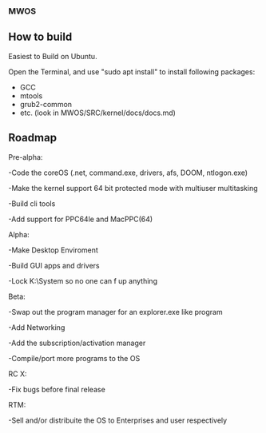 ### MWOS
## How to build

Easiest to Build on Ubuntu.

Open the Terminal, and use "sudo apt install" to install following packages:

- GCC
- mtools
- grub2-common
- etc. (look in MWOS/SRC/kernel/docs/docs.md)

## Roadmap
Pre-alpha: 

  -Code the coreOS (.net, command.exe, drivers, afs, DOOM, ntlogon.exe)

  -Make the kernel support 64 bit protected mode with multiuser multitasking

  -Build cli tools

  -Add support for PPC64le and MacPPC(64)

Alpha:

  -Make Desktop Enviroment
  
  -Build GUI apps and drivers

  -Lock K:\System so no one can f up anything
  
Beta:

  -Swap out the program manager for an explorer.exe like program
  
  -Add Networking

  -Add the subscription/activation manager

  -Compile/port more programs to the OS

RC X:
  
  -Fix bugs before final release

RTM:

  -Sell and/or distribuite the OS to Enterprises and user respectively
